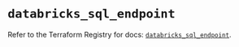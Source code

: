 # `databricks_sql_endpoint`

Refer to the Terraform Registry for docs: [`databricks_sql_endpoint`](https://registry.terraform.io/providers/databricks/databricks/1.77.0/docs/resources/sql_endpoint).
